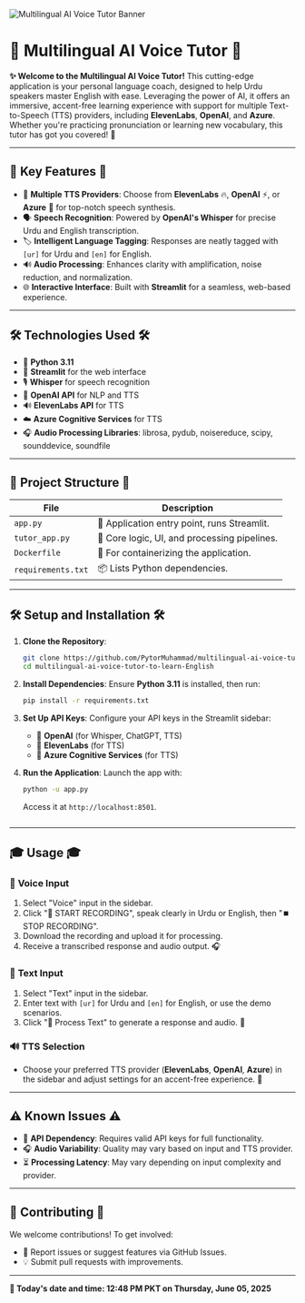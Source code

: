 ![Multilingual AI Voice Tutor Banner](https://img.shields.io/badge/Multilingual%20AI%20Voice%20Tutor-%F0%9F%8E%99%EF%B8%8F%20%F0%9F%8C%90%20%F0%9F%A4%96-blueviolet?style=for-the-badge&logo=python)

# 🎯 **Multilingual AI Voice Tutor** 🎯

**✨ Welcome to the Multilingual AI Voice Tutor!** This cutting-edge application is your personal language coach, designed to help Urdu speakers master English with ease. Leveraging the power of AI, it offers an immersive, accent-free learning experience with support for multiple Text-to-Speech (TTS) providers, including **ElevenLabs**, **OpenAI**, and **Azure**. Whether you're practicing pronunciation or learning new vocabulary, this tutor has got you covered! 🚀

---

## 🎉 **Key Features** 🎉

- 🎤 **Multiple TTS Providers**: Choose from **ElevenLabs** 🔥, **OpenAI** ⚡, or **Azure** 🏢 for top-notch speech synthesis.
- 🗣️ **Speech Recognition**: Powered by **OpenAI's Whisper** for precise Urdu and English transcription.
- 🏷️ **Intelligent Language Tagging**: Responses are neatly tagged with `[ur]` for Urdu and `[en]` for English.
- 🔊 **Audio Processing**: Enhances clarity with amplification, noise reduction, and normalization.
- 🌐 **Interactive Interface**: Built with **Streamlit** for a seamless, web-based experience.

---

## 🛠️ **Technologies Used** 🛠️

- 🐍 **Python 3.11**
- 🌟 **Streamlit** for the web interface
- 🎙️ **Whisper** for speech recognition
- 🤖 **OpenAI API** for NLP and TTS
- 🔊 **ElevenLabs API** for TTS
- ☁️ **Azure Cognitive Services** for TTS
- 🎧 **Audio Processing Libraries**: librosa, pydub, noisereduce, scipy, sounddevice, soundfile

---

## 📂 **Project Structure** 📂

| File              | Description                           |
|-------------------|---------------------------------------|
| `app.py`          | 🚀 Application entry point, runs Streamlit. |
| `tutor_app.py`    | 🧠 Core logic, UI, and processing pipelines. |
| `Dockerfile`      | 🐳 For containerizing the application. |
| `requirements.txt`| 📦 Lists Python dependencies. |

---

## 🛠️ **Setup and Installation** 🛠️

1. **Clone the Repository**:
   ```bash
   git clone https://github.com/PytorMuhammad/multilingual-ai-voice-tutor-to-learn-English.git
   cd multilingual-ai-voice-tutor-to-learn-English
   ```

2. **Install Dependencies**:
   Ensure **Python 3.11** is installed, then run:
   ```bash
   pip install -r requirements.txt
   ```

3. **Set Up API Keys**:
   Configure your API keys in the Streamlit sidebar:
   - 🔑 **OpenAI** (for Whisper, ChatGPT, TTS)
   - 🔑 **ElevenLabs** (for TTS)
   - 🔑 **Azure Cognitive Services** (for TTS)

4. **Run the Application**:
   Launch the app with:
   ```bash
   python -u app.py
   ```
   Access it at `http://localhost:8501`.
   ```
---

## 🎓 **Usage** 🎓

### 🎤 **Voice Input**
1. Select "Voice" input in the sidebar.
2. Click "🔴 START RECORDING", speak clearly in Urdu or English, then "⏹️ STOP RECORDING".
3. Download the recording and upload it for processing.
4. Receive a transcribed response and audio output. 🎧

### 📝 **Text Input**
1. Select "Text" input in the sidebar.
2. Enter text with `[ur]` for Urdu and `[en]` for English, or use the demo scenarios.
3. Click "🚀 Process Text" to generate a response and audio. 📄

### 🔊 **TTS Selection**
- Choose your preferred TTS provider (**ElevenLabs**, **OpenAI**, **Azure**) in the sidebar and adjust settings for an accent-free experience. 🎵

---

## ⚠️ **Known Issues** ⚠️

- 🔑 **API Dependency**: Requires valid API keys for full functionality.
- 🎧 **Audio Variability**: Quality may vary based on input and TTS provider.
- ⏳ **Processing Latency**: May vary depending on input complexity and provider.

---

## 🤝 **Contributing** 🤝

We welcome contributions! To get involved:
- 🐛 Report issues or suggest features via GitHub Issues.
- 💡 Submit pull requests with improvements.

---

**📅 Today's date and time: 12:48 PM PKT on Thursday, June 05, 2025**
